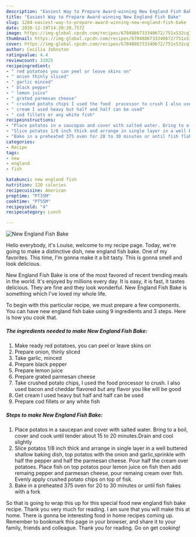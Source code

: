 ```yaml
---
description: "Easiest Way to Prepare Award-winning New England Fish Bake"
title: "Easiest Way to Prepare Award-winning New England Fish Bake"
slug: 1284-easiest-way-to-prepare-award-winning-new-england-fish-bake
date: 2020-12-19T14:20:20.757Z
image: https://img-global.cpcdn.com/recipes/6704886733340672/751x532cq70/new-england-fish-bake-recipe-main-photo.jpg
thumbnail: https://img-global.cpcdn.com/recipes/6704886733340672/751x532cq70/new-england-fish-bake-recipe-main-photo.jpg
cover: https://img-global.cpcdn.com/recipes/6704886733340672/751x532cq70/new-england-fish-bake-recipe-main-photo.jpg
author: Cecilia Johnston
ratingvalue: 4.4
reviewcount: 31025
recipeingredient:
- " red potatoes you can peel or leave skins on"
- " onion thinly sliced"
- " garlic minced"
- " black pepper"
- " lemon juice"
- " grated parmesan cheese"
- " crushed potato chips I used the food  processor to crush I also used bacon and cheddar flavored but any flavor you like will be good"
- " cream I used heavy but half and half can be used"
- " cod fillets or any white fish"
recipeinstructions:
- "Place potatos in a saucepan and cover with salted water. Bring to a boil, cover and cook until tender about 15 to 20 minutes.Drain and cool slightly"
- "Slice potatos 1/8 inch thick and arrange in single layer in a well buttered shallow baking dish, top potatos with the onion and garlic,sprinkle with half the pepper and half the parmesan cheese. Pour half the cream over potatoes. Place fish on top potatos pour lemon juice  on fish then add remaing pepper and parmesan cheese, pour remaing cream over fish. Evenly apply crushed potato chips on top of fisk."
- "Bake in a preheated 375 oven for 20 to 30 minutes or until fish flakes with a fork"
categories:
- Recipe
tags:
- new
- england
- fish

katakunci: new england fish 
nutrition: 120 calories
recipecuisine: American
preptime: "PT35M"
cooktime: "PT55M"
recipeyield: "4"
recipecategory: Lunch

---
```



![New England Fish Bake](https://img-global.cpcdn.com/recipes/6704886733340672/751x532cq70/new-england-fish-bake-recipe-main-photo.jpg)

Hello everybody, it's Louise, welcome to my recipe page. Today, we're going to make a distinctive dish, new england fish bake. One of my favorites. This time, I'm gonna make it a bit tasty. This is gonna smell and look delicious.

New England Fish Bake is one of the most favored of recent trending meals in the world. It's enjoyed by millions every day. It is easy, it is fast, it tastes delicious. They are fine and they look wonderful. New England Fish Bake is something which I've loved my whole life.




To begin with this particular recipe, we must prepare a few components. You can have new england fish bake using 9 ingredients and 3 steps. Here is how you cook that.

<!--inarticleads1-->

##### The ingredients needed to make New England Fish Bake:

1. Make ready  red potatoes, you can peel or leave skins on
1. Prepare  onion, thinly sliced
1. Take  garlic, minced
1. Prepare  black pepper
1. Prepare  lemon juice
1. Prepare  grated parmesan cheese
1. Take  crushed potato chips, I used the food  processor to crush. I also used bacon and cheddar flavored but any flavor you like will be good
1. Get  cream I used heavy but half and half can be used
1. Prepare  cod fillets or any white fish




<!--inarticleads2-->

##### Steps to make New England Fish Bake:

1. Place potatos in a saucepan and cover with salted water. Bring to a boil, cover and cook until tender about 15 to 20 minutes.Drain and cool slightly
1. Slice potatos 1/8 inch thick and arrange in single layer in a well buttered shallow baking dish, top potatos with the onion and garlic,sprinkle with half the pepper and half the parmesan cheese. Pour half the cream over potatoes. Place fish on top potatos pour lemon juice  on fish then add remaing pepper and parmesan cheese, pour remaing cream over fish. Evenly apply crushed potato chips on top of fisk.
1. Bake in a preheated 375 oven for 20 to 30 minutes or until fish flakes with a fork




So that is going to wrap this up for this special food new england fish bake recipe. Thank you very much for reading. I am sure that you will make this at home. There is gonna be interesting food in home recipes coming up. Remember to bookmark this page in your browser, and share it to your family, friends and colleague. Thank you for reading. Go on get cooking!
